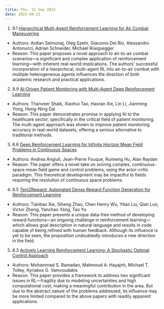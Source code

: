 ```yaml
---
title: Thu, 21 Sep 2023
date: 2023-09-21
---
```

1. 9.1 [Hierarchical Multi-Agent Reinforcement Learning for Air Combat Maneuvering](https://arxiv.org/abs/2309.11247)
* Authors: Ardian Selmonaj, Oleg Szehr, Giacomo Del Rio, Alessandro Antonucci, Adrian Schneider, Michael Rüegsegger
* Reason: This paper proposes a novel approach to air-to-air combat scenarios—a significant and complex application of reinforcement learning—with inherent real-world implications. The authors’ successful incorporation of a hierarchical, multi-agent RL into air-to-air combat with multiple heterogeneous agents influences the direction of both academic research and practical applications.

2. 8.9 [AI-Driven Patient Monitoring with Multi-Agent Deep Reinforcement Learning](https://arxiv.org/abs/2309.10980)
* Authors: Thanveer Shaik, Xiaohui Tao, Haoran Xie, Lin Li, Jianming Yong, Hong-Ning Dai
* Reason: This paper demonstrates promise in applying AI to the healthcare sector, specifically in the critical field of patient monitoring. The multi-agent approach was shown to improve patient monitoring accuracy in real-world datasets, offering a serious alternative to traditional methods.

3. 8.6 [Deep Reinforcement Learning for Infinite Horizon Mean Field Problems in Continuous Spaces](https://arxiv.org/abs/2309.10953)
* Authors: Andrea Angiuli, Jean-Pierre Fouque, Ruimeng Hu, Alan Raydan
* Reason: The paper offers a novel take on solving complex, continuous-space mean field game and control problems, using the actor-critic paradigm. This theoretical development may be impactful to fields requiring the resolution of continuous space problems.

4. 8.5 [Text2Reward: Automated Dense Reward Function Generation for Reinforcement Learning](https://arxiv.org/abs/2309.11489)
* Authors: Tianbao Xie, Siheng Zhao, Chen Henry Wu, Yitao Liu, Qian Luo, Victor Zhong, Yanchao Yang, Tao Yu
* Reason: This paper presents a unique data-free method of developing reward functions—an ongoing challenge in reinforcement learning—which allows goal description in natural language and results in code capable of being refined with human feedback. Although its influence is yet to be seen, the proposition undoubtedly introduces a new direction in the field.

5. 8.3 [Actively Learning Reinforcement Learning: A Stochastic Optimal Control Approach](https://arxiv.org/abs/2309.10831)
* Authors: Mohammad S. Ramadan, Mahmoud A. Hayajnh, Michael T. Tolley, Kyriakos G. Vamvoudakis
* Reason: This paper provides a framework to address two significant issues in RL—fragility due to modeling uncertainties and high computational cost, making a meaningful contribution in the area. But due to the abstract nature of the problems addressed, its influence may be more limited compared to the above papers with readily apparent applications.

